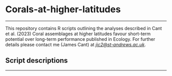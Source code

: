 # Corals-at-higher-latitudes
---
This repository contains R scripts outlining the analyses described in Cant et al. (2023) Coral assemblages at higher latitudes favour short-term potential over long-term performance published in Ecology.
For further details please contact me (James Cant) at *jic2@st-andrews.ac.uk*.

## Script descriptions
---

